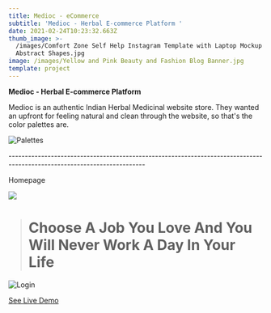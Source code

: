 ```yaml
---
title: Medioc - eCommerce
subtitle: 'Medioc - Herbal E-commerce Platform '
date: 2021-02-24T10:23:32.663Z
thumb_image: >-
  /images/Comfort Zone Self Help Instagram Template with Laptop Mockup and
  Abstract Shapes.jpg
image: /images/Yellow and Pink Beauty and Fashion Blog Banner.jpg
template: project
---
```

**Medioc - Herbal E-commerce Platform** 

Medioc is an authentic Indian Herbal Medicinal website store. They wanted an upfront for feeling natural and clean through the website, so that's the color palettes are.



![](/images/cpladjbabsd.png "Palettes")



\------------------------------------------------------------------------------------------------------------------------



Homepage

![](/images/medioplus-vercel-app-1024xFULLdesktop-17da96.jpg)



<!--StartFragment-->

> # Choose A Job You Love And You Will Never Work A Day In Your Life

<!--EndFragment-->





![](/images/medioplus-vercel-app-1024x768desktop-d0ecde.jpg "Login")











<a href="https://medioplus.vercel.app/" target="_blank" class="button"> See Live Demo </a>
